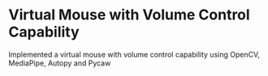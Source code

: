# Virtual Mouse with Volume Control Capability
Implemented a virtual mouse with volume control capability using OpenCV, MediaPipe, Autopy and Pycaw

